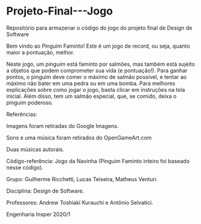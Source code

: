 # Projeto-Final---Jogo
Repositório para armazenar o código do jogo do projeto final de Design de Software

Bem vindo ao Pinguim Faminto! Este é um jogo de record, ou seja, quanto maior a pontuação, melhor. 

Neste jogo, um pinguim está faminto por salmões, mas também está sujeito a objetos que podem comprometer sua vida (e pontuação!). Para ganhar pontos, o pinguim deve comer o máximo de salmão possível, e tentar ao máximo não bater em uma pedra ou em uma bomba. Para melhores explicações sobre como jogar o jogo, basta clicar em instruções na tela inicial. Além disso, tem um salmão especial, que, se comido, deixa o pinguim poderoso.

Referências: 

Imagens foram retiradas do Google Imagens.

Sons e uma música foram retirados do OpenGameArt.com

Duas músicas autorais.

Código-referência: Jogo da Navinha (Pinguim Faminto inteiro foi baseado nesse código).


Grupo: Guilherme Ricchetti, Lucas Teixeira, Matheus Venturi.

Disciplina: Design de Software.

Professores: Andrew Toshiaki Kurauchi e Antônio Selvatici.

Engenharia Insper 2020/1